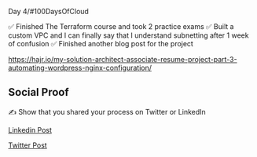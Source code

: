 Day 4/#100DaysOfCloud 

✅ Finished The Terraform course and took 2 practice exams
✅ Built a custom VPC and I can finally say that I understand subnetting after 1 week of confusion
✅ Finished another blog post for the project

https://hajr.io/my-solution-architect-associate-resume-project-part-3-automating-wordpress-nginx-configuration/

## Social Proof

✍️ Show that you shared your process on Twitter or LinkedIn

[Linkedin Post](https://www.linkedin.com/feed/update/urn:li:activity:6714636024452042752/)

[Twitter Post](https://twitter.com/Mo_Hajr/status/1308870149022285826)
